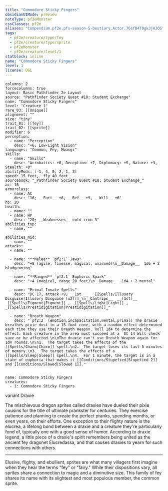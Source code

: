 ```yaml
---
title: "Commodore Sticky Fingers"
obsidianUIMode: preview
noteType: pf2eMonster
cssClasses: pf2e
aliases: "Compendium.pf2e.pfs-season-5-bestiary.Actor.76sfB4T9gkJjAJOS" 
tags:
  - pf2e/creature/type/fey
  - pf2e/creature/type/sprite
  - pf2eMonster
  - pf2e/creature/level/1
statblock: inline
name: "Commodore Sticky Fingers"
level: 1
license: OGL
---
```


```statblock
columns: 2
forcecolumns: true
layout: Basic Pathfinder 2e Layout
source: "Pathfinder Society Quest #18: Student Exchange"
name: "Commodore Sticky Fingers"
level: "Creature 1"
rare_03: [[Unique]]
alignment: ""
size: "tiny"
trait_01: [[fey]]
trait_02: [[sprite]]
modifier: 6
perception:
  - name: "Perception"
    desc: "+6; Low-Light Vision"
languages: "Common, Fey, Mwangi"
skills:
  - name: "Skills"
    desc: "Acrobatics: +6, Deception: +7, Diplomacy: +5, Nature: +3, Stealth: +8"
abilityMods: [-1, 4, 0, 2, 1, 3]
speed: 15 feet,  fly 40 feet
sourcebook: "_Pathfinder Society Quest #18: Student Exchange_"
ac: 16
armorclass:
  - name: AC
    desc: "16; __Fort__ +6, __Ref__ +9, __Will__ +6"
hp: 20
health:
  - name: ""
  - name: HP
    desc: "20; __Weaknesses__ cold iron 3"
abilities_top:
  - name: ""

abilities_mid:
  - name: ""
attacks:
  - name: ""

  - name: "**Melee** `pf2:1` Jaws"
    desc: "+8 (agile, finesse, magical, unarmed)\n__Damage__  1d6 + 2 bludgeoning"

  - name: "**Ranged** `pf2:1` Euphoric Spark"
    desc: "+4 (magical, range 20 feet)\n__Damage__  1d4 + 2 mental"

  - name: "Primal Innate Spells"
    desc: "DC 17, attack +9; __1st __  _[[Spells/Illusory Disguise|Illusory Disguise (x2)]]_\n__Cantrips__  __(1st)__ _[[Spells/Figment|Figment]]_, _[[Spells/Light|Light]]_, _[[Spells/Prestidigitation|Prestidigitation]]_"

  - name: "Breath Weapon"
    desc: "`pf2:2` (emotion,incapacitation,mental,primal) The draxie breathes pixie dust in a 15-foot cone, with a random effect determined each time they use their Breath Weapon. Roll 1d4 to determine the effect. Each creature in the area must succeed at a `DC 14 Will check` save or be affected.\n\nThe draxie can't use Breath Weapon again for 1d4 rounds.\n\n1.  The target takes the effects of the [[Spells/Charm|Charm]] spell.\n2.  The target loses its last 5 minutes of memory.\n3.  The target takes the effects of a [[Spells/Sleep|Sleep]] spell.\n4.  For 1 minute, the target is in a state of euphoria that makes it [[Conditions/Stupefied|Stupefied 2]] and [[Conditions/Slowed|Slowed 1]]."
 
```

```encounter-table
name: Commodore Sticky Fingers
creatures:
  - 1: Commodore Sticky Fingers
```


variant Draxie

The mischievous dragon sprites called draxies have dueled their pixie cousins for the title of ultimate prankster for centuries. They exercise patience and planning to create the perfect pranks, spending months, or even years, on their efforts. One exception to their flighty nature is the elucrea, a lifelong bond between a draxie and a creature they're particularly fond of, typically one with a good sense of humor. According to draxie legend, a little piece of a draxie's spirit remembers being united as the ancient fey dragonet Elucredassa, and that causes draxies to yearn for such connections with others.

* * *

Elusive, flighty, and ebullient, sprites are what many villagers first imagine when they hear the terms "fey" or "fairy." While their dispositions vary, all sprites share a connection to magic and a diminutive size. This family of fey shares its name with its slightest and most populous member, the common sprite.
